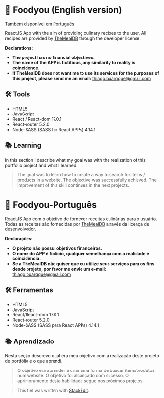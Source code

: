 


# 🍲 Foodyou (English version)
[Também disponível em Português](#🍲-foodyou-português)

ReactJS App with the aim of providing culinary recipes to the user. All recipes are provided by [TheMealDB](https://www.themealdb.com/api.php) through the developer license.

**Declarations:** 
 - **The project has no financial objectives.** 
 -  **The name of the APP is fictitious, any similarity to reality is coincidence.** 
 -  **If TheMealDB does not want me to use its services for the purposes of this project, please send me an email:**  thiago.buarqque@gmail.com

## 🛠️ Tools

 - HTML5
 - JavaScript
 - React / React-dom 17.0.1
 - React-router 5.2.0
 - Node-SASS (SASS for React APPs) 4.14.1

## 📚 Learning

In this section I describe what my goal was with the realization of this portfolio project and what I learned.

> The goal was to learn how to create a way to search for items / products in a website. The objective was successfully achieved. The improvement of this skill continues in the next projects.

# 🍲 Foodyou-Português
ReactJS App com o objetivo de fornecer receitas culinárias para o usuário. Todas as receitas são fornecidas por [TheMealDB](https://www.themealdb.com/api.php) através da licença de desenvolvedor. 

**Declarações:**
 - **O projeto não possui objetivos financeiros.**
 - **O nome do APP é fictício, qualquer semelhança com a realidade é coincidência.**
 - **Se a TheMealDB não quiser que eu utilize seus serviços para os fins desde projeto, por favor me envie um e-mail:** thiago.buarqque@gmail.com

## 🛠️ Ferramentas

 - HTML5
 - JavaScript
 - React/React-dom 17.0.1
 - React-router 5.2.0
 - Node-SASS (SASS para React APPs) 4.14.1

## 📚 Aprendizado

Nesta seção descrevo qual era meu objetivo com a realização deste projeto de portfólio e o que aprendi.

> O objetivo era aprender a criar uma forma de buscar itens/produtos num
> website. O objetivo foi alcançado com sucesso. O aprimoramento desta habilidade segue nos próximos projetos.

> This fiel was written with [StackEdit](https://stackedit.io/).


